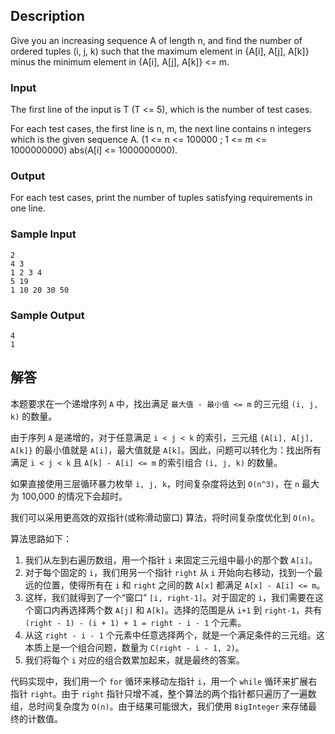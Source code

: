 ## Description

Give you an increasing sequence A of length n, and find the number of ordered tuples (i, j, k) such that the maximum element in {A[i], A[j], A[k]} minus the minimum element in {A[i], A[j], A[k]} <= m.

### Input

The first line of the input is T (T <= 5), which is the number of test cases.

For each test cases, the first line is n, m, the next line contains n integers which is the given sequence A. (1 <= n <= 100000 ; 1 <= m <= 1000000000) abs(A[i] <= 1000000000).

### Output

For each test cases, print the number of tuples satisfying requirements in one line.

### Sample Input

``` log 
2
4 3
1 2 3 4
5 19
1 10 20 30 50
```

### Sample Output

``` log
4
1
```

## 解答

本题要求在一个递增序列 `A` 中，找出满足 `最大值 - 最小值 <= m` 的三元组 `(i, j, k)` 的数量。

由于序列 `A` 是递增的，对于任意满足 `i < j < k` 的索引，三元组 `{A[i], A[j], A[k]}` 的最小值就是 `A[i]`，最大值就是 `A[k]`。因此，问题可以转化为：找出所有满足 `i < j < k` 且 `A[k] - A[i] <= m` 的索引组合 `(i, j, k)` 的数量。

如果直接使用三层循环暴力枚举 `i, j, k`，时间复杂度将达到 `O(n^3)`，在 `n` 最大为 100,000 的情况下会超时。

我们可以采用更高效的双指针(或称滑动窗口) 算法，将时间复杂度优化到 `O(n)`。

算法思路如下：
1.  我们从左到右遍历数组，用一个指针 `i` 来固定三元组中最小的那个数 `A[i]`。
2.  对于每个固定的 `i`，我们用另一个指针 `right` 从 `i` 开始向右移动，找到一个最远的位置，使得所有在 `i` 和 `right` 之间的数 `A[x]` 都满足 `A[x] - A[i] <= m`。
3.  这样，我们就得到了一个“窗口” `[i, right-1]`。对于固定的 `i`，我们需要在这个窗口内再选择两个数 `A[j]` 和 `A[k]`。选择的范围是从 `i+1` 到 `right-1`，共有 `(right - 1) - (i + 1) + 1 = right - i - 1` 个元素。
4.  从这 `right - i - 1` 个元素中任意选择两个，就是一个满足条件的三元组。这本质上是一个组合问题，数量为 `C(right - i - 1, 2)`。
5.  我们将每个 `i` 对应的组合数累加起来，就是最终的答案。

代码实现中，我们用一个 `for` 循环来移动左指针 `i`，用一个 `while` 循环来扩展右指针 `right`。由于 `right` 指针只增不减，整个算法的两个指针都只遍历了一遍数组，总时间复杂度为 `O(n)`。由于结果可能很大，我们使用 `BigInteger` 来存储最终的计数值。
